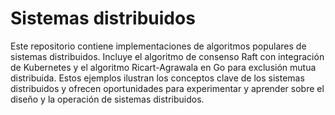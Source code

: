 # Sistemas distribuidos
Este repositorio contiene implementaciones de algoritmos populares de sistemas distribuidos. Incluye el algoritmo de consenso Raft con integración de Kubernetes y el algoritmo Ricart-Agrawala en Go para exclusión mutua distribuida. Estos ejemplos ilustran los conceptos clave de los sistemas distribuidos y ofrecen oportunidades para experimentar y aprender sobre el diseño y la operación de sistemas distribuidos.
